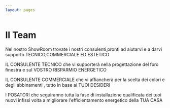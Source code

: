 ```yaml
---
layout: pages
---
```


# Il Team

Nel nostro ShowRoom trovate i nostri consulenti,pronti ad aiutarvi e a darvi supporto TECNICO,COMMERCIALE ED ESTETICO

IL CONSULENTE TECNICO che vi supporterà nella progettazione del foro finestra e sul VOSTRO RISPARMIO ENERGETICO

IL CONSULENTE COMMERCIALE che vi affiancherà per la scelta dei colori e degli abbinamenti , tutto in base ai TUOI DESIDERI

I POSATORI che seguiranno tutta la fase di installazione qualificata dei tuoi nuovi infissi volta a  migliorare l'efficientamento energetico della TUA CASA